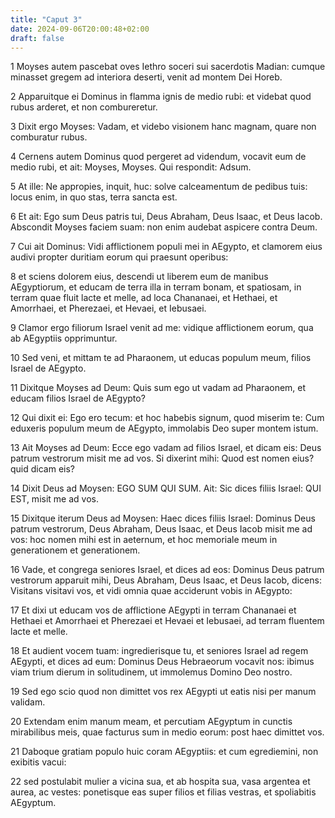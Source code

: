 ```yaml
---
title: "Caput 3"
date: 2024-09-06T20:00:48+02:00
draft: false
---
```



1 Moyses autem pascebat oves Iethro soceri sui sacerdotis Madian: cumque minasset gregem ad interiora deserti, venit ad montem Dei Horeb.

2 Apparuitque ei Dominus in flamma ignis de medio rubi: et videbat quod rubus arderet, et non combureretur.

3 Dixit ergo Moyses: Vadam, et videbo visionem hanc magnam, quare non comburatur rubus.

4 Cernens autem Dominus quod pergeret ad videndum, vocavit eum de medio rubi, et ait: Moyses, Moyses. Qui respondit: Adsum.

5 At ille: Ne appropies, inquit, huc: solve calceamentum de pedibus tuis: locus enim, in quo stas, terra sancta est.

6 Et ait: Ego sum Deus patris tui, Deus Abraham, Deus Isaac, et Deus Iacob. Abscondit Moyses faciem suam: non enim audebat aspicere contra Deum.

7 Cui ait Dominus: Vidi afflictionem populi mei in AEgypto, et clamorem eius audivi propter duritiam eorum qui praesunt operibus:

8 et sciens dolorem eius, descendi ut liberem eum de manibus AEgyptiorum, et educam de terra illa in terram bonam, et spatiosam, in terram quae fluit lacte et melle, ad loca Chananaei, et Hethaei, et Amorrhaei, et Pherezaei, et Hevaei, et Iebusaei.

9 Clamor ergo filiorum Israel venit ad me: vidique afflictionem eorum, qua ab AEgyptiis opprimuntur.

10 Sed veni, et mittam te ad Pharaonem, ut educas populum meum, filios Israel de AEgypto.

11 Dixitque Moyses ad Deum: Quis sum ego ut vadam ad Pharaonem, et educam filios Israel de AEgypto?

12 Qui dixit ei: Ego ero tecum: et hoc habebis signum, quod miserim te: Cum eduxeris populum meum de AEgypto, immolabis Deo super montem istum.

13 Ait Moyses ad Deum: Ecce ego vadam ad filios Israel, et dicam eis: Deus patrum vestrorum misit me ad vos. Si dixerint mihi: Quod est nomen eius? quid dicam eis?

14 Dixit Deus ad Moysen: EGO SUM QUI SUM. Ait: Sic dices filiis Israel: QUI EST, misit me ad vos.

15 Dixitque iterum Deus ad Moysen: Haec dices filiis Israel: Dominus Deus patrum vestrorum, Deus Abraham, Deus Isaac, et Deus Iacob misit me ad vos: hoc nomen mihi est in aeternum, et hoc memoriale meum in generationem et generationem.

16 Vade, et congrega seniores Israel, et dices ad eos: Dominus Deus patrum vestrorum apparuit mihi, Deus Abraham, Deus Isaac, et Deus Iacob, dicens: Visitans visitavi vos, et vidi omnia quae acciderunt vobis in AEgypto:

17 Et dixi ut educam vos de afflictione AEgypti in terram Chananaei et Hethaei et Amorrhaei et Pherezaei et Hevaei et Iebusaei, ad terram fluentem lacte et melle.

18 Et audient vocem tuam: ingredierisque tu, et seniores Israel ad regem AEgypti, et dices ad eum: Dominus Deus Hebraeorum vocavit nos: ibimus viam trium dierum in solitudinem, ut immolemus Domino Deo nostro.

19 Sed ego scio quod non dimittet vos rex AEgypti ut eatis nisi per manum validam.

20 Extendam enim manum meam, et percutiam AEgyptum in cunctis mirabilibus meis, quae facturus sum in medio eorum: post haec dimittet vos.

21 Daboque gratiam populo huic coram AEgyptiis: et cum egrediemini, non exibitis vacui:

22 sed postulabit mulier a vicina sua, et ab hospita sua, vasa argentea et aurea, ac vestes: ponetisque eas super filios et filias vestras, et spoliabitis AEgyptum.

